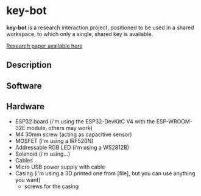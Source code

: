 # key-bot

**key-bot** is a research interaction project, positioned to be used in a shared workspace, to which only a single, shared key is available.

[Research paper available here](link)

## Description

## Software

## Hardware

- ESP32 board (i'm using the ESP32-DevKitC V4 with the ESP-WROOM-32E module, others may work)
- M4 30mm screw (acting as capacitive sensor)
- MOSFET (i'm using a IRF520N)
- Addressable RGB LED (i'm using a WS2812B)
- Solenoid (i'm using...)
- Cables
- Micro USB power supply with cable
- Casing (i'm using a 3D printed one from [file], but you can use anything you want)
  - screws for the casing
